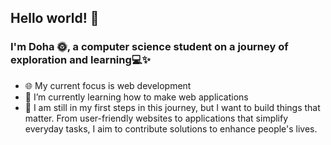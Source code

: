 ## Hello world! 👋


### I'm Doha 🌞, a computer science student on a journey of exploration and learning💻✨ 
- 🌐 My current focus is web development
- 🌱 I’m currently learning how to make web applications
- 🌟 I am still in my first steps in this journey, but I want to build things that matter. From user-friendly websites to applications that simplify everyday tasks, I aim to contribute solutions to enhance people's lives.

